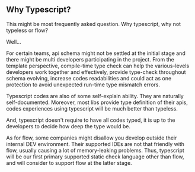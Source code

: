 Why Typescript?
---------
This might be most frequently asked question. Why typescript, why not typeless or flow?

Well...

For certain teams, api schema might not be settled at the initial stage and there might be multi developers participating in the project. From the template perspective, compile-time type check can help the various-levels developers work together and effectively, provide type-check throughout schema evolving, increase codes readabilities and could act as one protection to avoid unexpected run-time type mismatch errors.

Typescript codes are also of some self-explain ability. They are naturally self-documented. Moreover, most libs provide type definition of their apis, codes experiences using typescript will be much better than typeless.

And, typescript doesn't require to have all codes typed, it is up to the developers to decide how deep the type would be.

As for flow, some companies might disallow you develop outside their internal DEV environment. Their supported IDEs are not that friendly with flow, usually causing a lot of memory-leaking problems. Thus, typescript will be our first primary supported static check language other than flow, and will consider to support flow at the latter stage.
